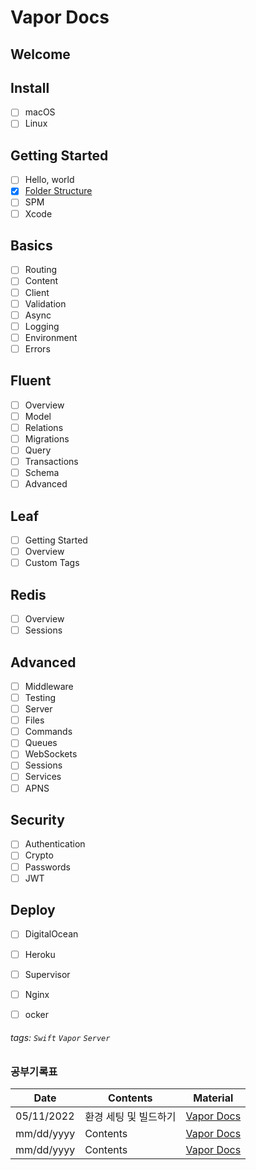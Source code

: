 # Vapor Docs

Welcome
---
Install
---
- [ ] macOS
- [ ] Linux

Getting Started
---
- [ ] Hello, world
- [x] [Folder Structure](/VaporDocs/2_GettingStarted/1_FolderStructure)
- [ ] SPM
- [ ] Xcode

Basics
---
- [ ] Routing
- [ ] Content
- [ ] Client
- [ ] Validation
- [ ] Async
- [ ] Logging
- [ ] Environment
- [ ] Errors

Fluent
---
- [ ] Overview
- [ ] Model
- [ ] Relations
- [ ] Migrations
- [ ] Query
- [ ] Transactions
- [ ] Schema
- [ ] Advanced

Leaf
---
- [ ] Getting Started
- [ ] Overview
- [ ] Custom Tags

Redis
---
- [ ] Overview
- [ ] Sessions

Advanced
---
- [ ] Middleware
- [ ] Testing
- [ ] Server
- [ ] Files
- [ ] Commands
- [ ] Queues
- [ ] WebSockets
- [ ] Sessions
- [ ] Services
- [ ] APNS

Security
---
- [ ] Authentication
- [ ] Crypto
- [ ] Passwords
- [ ] JWT

Deploy
---
- [ ] DigitalOcean
- [ ] Heroku
- [ ] Supervisor
- [ ] Nginx
- [ ] ocker



###### tags: `Swift` `Vapor` `Server`



### 공부기록표
|Date|Contents|Material|
|------|---|---|
|05/11/2022|환경 세팅 및 빌드하기|[Vapor Docs](https://docs.vapor.codes/)|
|mm/dd/yyyy|Contents|[Vapor Docs](https://docs.vapor.codes/)|
|mm/dd/yyyy|Contents|[Vapor Docs](https://docs.vapor.codes/)|
